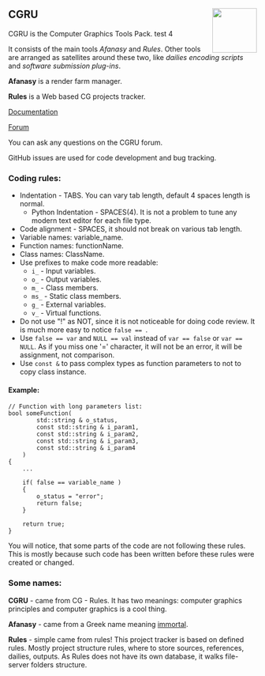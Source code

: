 ## CGRU <img src="https://raw.githubusercontent.com/CGRU/cgru/master/favicon.ico" align="right" width="90">

CGRU is the Computer Graphics Tools Pack.
 test 4
 
It consists of the main tools _Afanasy_ and _Rules_.
Other tools are arranged as satellites around these two,
like _dailies encoding scripts_ and _software submission plug-ins_.

**Afanasy** is a render farm manager.

**Rules** is a Web based CG projects tracker.

[Documentation](http://cgru.info)

[Forum](http://forum.cgru.info)

You can ask any questions on the CGRU forum.

GitHub issues are used for code development and bug tracking.

### Coding rules:

- Indentation - TABS. You can vary tab length, default 4 spaces length is normal.
	- Python Indentation - SPACES(4). It is not a problem to tune any modern text editor for each file type.
- Code alignment - SPACES, it should not break on various tab length.
- Variable names: variable_name.
- Function names: functionName.
- Class names: ClassName.
- Use prefixes to make code more readable:
	- `i_` - Input variables.
	- `o_` - Output variables.
	- `m_` - Class members.
	- `ms_` - Static class members.
	- `g_` - External variables.
	- `v_` - Virtual functions.
- Do not use "!" as NOT, since it is not noticeable for doing code review. It is much more easy to notice `false == `.
- Use `false == var` and `NULL == val` instead of `var == false` or `var == NULL`.
As if you miss one '=' character, it will not be an error, it will be assignment, not comparison.
- Use `const &` to pass complex types as function parameters to not to copy class instance.

#### Example:

	// Function with long parameters list:
	bool someFunction(
			std::string & o_status,
			const std::string & i_param1,
			const std::string & i_param2,
			const std::string & i_param3,
			const std::string & i_param4
		)
	{
		...

		if( false == variable_name )
		{
			o_status = "error";
			return false;
		}

		return true;
	}

You will notice, that some parts of the code are not following these rules. This
is mostly because such code has been written before these rules were created or
changed.


### Some names:
**CGRU** - came from CG - Rules. It has two meanings: computer graphics principles and computer graphics is a cool thing.

**Afanasy** - came from a Greek name meaning [immortal](http://en.wikipedia.org/wiki/Afanasy). 

**Rules** - simple came from rules! This project tracker is based on defined rules.
Mostly project structure rules, where to store sources, references, dailies, outputs.
As Rules does not have its own database, it walks file-server folders structure.
